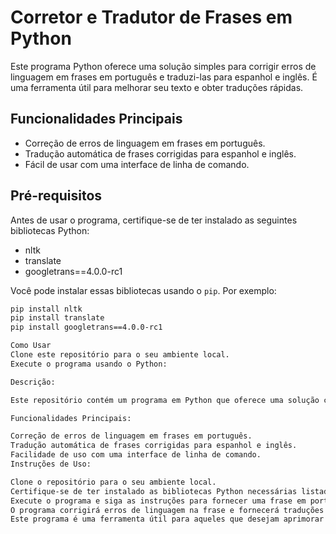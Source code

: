 # Corretor e Tradutor de Frases em Python

Este programa Python oferece uma solução simples para corrigir erros de linguagem em frases em português e traduzi-las para espanhol e inglês. É uma ferramenta útil para melhorar seu texto e obter traduções rápidas.

## Funcionalidades Principais

- Correção de erros de linguagem em frases em português.
- Tradução automática de frases corrigidas para espanhol e inglês.
- Fácil de usar com uma interface de linha de comando.

## Pré-requisitos

Antes de usar o programa, certifique-se de ter instalado as seguintes bibliotecas Python:

- nltk
- translate
- googletrans==4.0.0-rc1

Você pode instalar essas bibliotecas usando o `pip`. Por exemplo:

```bash
pip install nltk
pip install translate
pip install googletrans==4.0.0-rc1

Como Usar
Clone este repositório para o seu ambiente local.
Execute o programa usando o Python:

Descrição:

Este repositório contém um programa em Python que oferece uma solução completa para corrigir erros de linguagem em frases em português e, em seguida, traduzir essas frases corrigidas para espanhol e inglês. O programa utiliza técnicas de processamento de linguagem natural (NLP) para a correção de erros, incluindo tokenização e lematização, e faz uso da API Google Translate para as traduções.

Funcionalidades Principais:

Correção de erros de linguagem em frases em português.
Tradução automática de frases corrigidas para espanhol e inglês.
Facilidade de uso com uma interface de linha de comando.
Instruções de Uso:

Clone o repositório para o seu ambiente local.
Certifique-se de ter instalado as bibliotecas Python necessárias listadas no README.md.
Execute o programa e siga as instruções para fornecer uma frase em português.
O programa corrigirá erros de linguagem na frase e fornecerá traduções para espanhol e inglês.
Este programa é uma ferramenta útil para aqueles que desejam aprimorar suas habilidades em português, obter traduções rápidas e corrigir pequenos erros de linguagem em suas frases. Sinta-se à vontade para contribuir com melhorias e personalizações adicionais!
